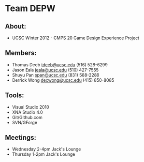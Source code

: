 # Team DEPW #

## About: ##
* UCSC Winter 2012 - CMPS 20 Game Design Experience Project

## Members: ##
* Thomas Deeb   tdeeb@ucsc.edu    (516) 528-6299
* Jason Eala    jeala@ucsc.edu    (510) 427-7555
* Shuyu Pan     span@ucsc.edu     (831) 588-2289
* Derrick Wong  decwong@ucsc.edu  (415) 850-8085

## Tools: ##
* Visual Studio 2010
* XNA Studio 4.0
* Git/Github.com
* SVN/GForge

## Meetings: ##
* Wednesday 2-4pm  Jack's Lounge
* Thursday  1-2pm  Jack's Lounge
